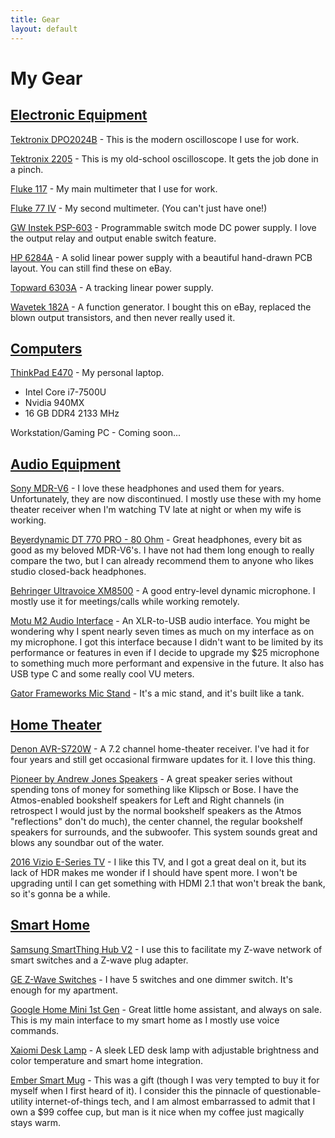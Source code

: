 ```yaml
---
title: Gear
layout: default
---
```

My Gear
==========

<ins>Electronic Equipment</ins>
-------------------------------
[Tektronix DPO2024B](https://www.tek.com/oscilloscope/mso2000-dpo2000) - This is the modern oscilloscope I use for work.  

[Tektronix 2205](https://www.tek.com/datasheet/2205-analog-oscilloscope) - This is my old-school oscilloscope. It gets the job done in a pinch.  

[Fluke 117](https://www.fluke.com/en-us/product/electrical-testing/digital-multimeters/fluke-117) - My main multimeter that I use for work.  

[Fluke 77 IV](https://www.fluke.com/en-us/product/electrical-testing/digital-multimeters/fluke-77-iv) - My second multimeter. (You can't just have one!)  

[GW Instek PSP-603](https://www.gwinstek.com/en-GB/products/detail/PSP-Series) - Programmable switch mode DC power supply. I love the output relay and output enable switch feature.  

[HP 6284A](https://www.keysight.com/en/pd-6284A%3Aepsg%3Apro-pn-6284A/dc-power-supply?pm=PL&nid=-536900193.536898503&cc=BN&lc=eng) - A solid linear power supply with a beautiful hand-drawn PCB layout. You can still find these on eBay.  

[Topward 6303A](https://www.topward.com.tw/ps.htm) - A tracking linear power supply.  

[Wavetek 182A](https://sites.fas.harvard.edu/~phys191r/Bench_Notes/A7/Wavetek182.pdf) - A function generator. I bought this on eBay, replaced the blown output transistors, and then never really used it.  

<ins>Computers</ins>
--------------------

[ThinkPad E470](https://www.lenovo.com/us/en/laptops/thinkpad/thinkpad-e-series/ThinkPad-E470/p/22TP2TEE470) - My personal laptop.
  * Intel Core i7-7500U
  * Nvidia 940MX
  * 16 GB DDR4 2133 MHz  

Workstation/Gaming PC - Coming soon...

<ins>Audio Equipment</ins>
--------------------------
[Sony MDR-V6](https://en.wikipedia.org/wiki/Sony_MDR-V6) - I love these headphones and used them for years. Unfortunately, they are now discontinued. I mostly use these with my home theater receiver when I'm watching TV late at night or when my wife is working.  

[Beyerdynamic DT 770 PRO - 80 Ohm](https://north-america.beyerdynamic.com/dt-770-pro.html) - Great headphones, every bit as good as my beloved MDR-V6's. I have not had them long enough to really compare the two, but I can already recommend them to anyone who likes studio closed-back headphones.  

[Behringer Ultravoice XM8500](https://www.behringer.com/product.html?modelCode=P0120) - A good entry-level dynamic microphone. I mostly use it for meetings/calls while working remotely.  

[Motu M2 Audio Interface](https://motu.com/en-us/products/m-series/m2/) - An XLR-to-USB audio interface. You might be wondering why I spent nearly seven times as much on my interface as on my microphone. I got this interface because I didn't want to be limited by its performance or features in even if I decide to upgrade my $25 microphone to something much more performant and expensive in the future. It also has USB type C and some really cool VU meters.  

[Gator Frameworks Mic Stand](https://www.gatorframeworks.com/products/telescoping-boom-podcast-bass-drum-and-amp-mic-stand-gfw-mic-0822/) - It's a mic stand, and it's built like a tank.  

<ins>Home Theater</ins>
-----------------------
[Denon AVR-S720W](https://usa.denon.com/en-us/shop/denonna-receivers/avrs720w_d) - A 7.2 channel home-theater receiver. I've had it for four years and still get occasional firmware updates for it. I love this thing.  

[Pioneer by Andrew Jones Speakers](https://www.amazon.com/dp/B008NCD2LG/ref=cm_sw_em_r_mt_dp_U_tNQ6Eb8KFRQ1Z) - A great speaker series without spending tons of money for something like Klipsch or Bose. I have the Atmos-enabled bookshelf speakers for Left and Right channels (in retrospect I would just by the normal bookshelf speakers as the Atmos "reflections" don't do much), the center channel, the regular bookshelf speakers for surrounds, and the subwoofer. This system sounds great and blows any soundbar out of the water.  

[2016 Vizio E-Series TV](https://www.cnet.com/reviews/vizio-smartcast-e50u-d2-review/) - I like this TV, and I got a great deal on it, but its lack of HDR makes me wonder if I should have spent more. I won't be upgrading until I can get something with HDMI 2.1 that won't break the bank, so it's gonna be a while.

<ins>Smart Home</ins>
-----------------------
[Samsung SmartThing Hub V2](https://www.samsung.com/us/smart-home/smartthings/hubs/samsung-smartthings-hub-f-hub-us-2/) - I use this to facilitate my Z-wave network of smart switches and a Z-wave plug adapter.  

[GE Z-Wave Switches](https://www.samsung.com/us/smart-home/smartthings/hubs/samsung-smartthings-hub-f-hub-us-2/) - I have 5 switches and one dimmer switch. It's enough for my apartment.  

[Google Home Mini 1st Gen](https://store.google.com/config/google_home_mini) - Great little home assistant, and always on sale. This is my main interface to my smart home as I mostly use voice commands.  

[Xaiomi Desk Lamp](https://www.mi.com/us/smartlamp) - A sleek LED desk lamp with adjustable brightness and color temperature and smart home integration.  

[Ember Smart Mug](https://ember.com/products/ember-mug-2) - This was a gift (though I was very tempted to buy it for myself when I first heard of it). I consider this the pinnacle of questionable-utility internet-of-things tech, and I am almost embarrassed to admit that I own a $99 coffee cup, but man is it nice when my coffee just magically stays warm.  
